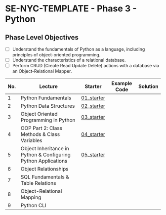 # SE-NYC-TEMPLATE - Phase 3 - Python

## Phase Level Objectives

- [ ] Understand the fundamentals of Python as a language, including principles of object-oriented programming.
- [ ] Understand the characteristics of a relational database.
- [ ] Perform CRUD (Create Read Update Delete) actions with a database via an Object-Relational Mapper.

|No. | Lecture                          | Starter 	| Example Code 	| Solution 	|
|----|------------------------------	|:-----:	|--------	|---------	|
|1 | Python Fundamentals                                            |[01_starter](https://github.com/RikkuX491/SE-NYC-TEMPLATE-Phase-3/tree/01_starter)|||
|2 | Python Data Structures                                         |[02_starter](https://github.com/RikkuX491/SE-NYC-TEMPLATE-Phase-3/tree/02_starter)|||
|3 | Object Oriented Programming in Python                          |[03_starter](https://github.com/RikkuX491/SE-NYC-TEMPLATE-Phase-3/tree/03_starter)|||
|4 | OOP Part 2: Class Methods & Class Variables                    |[04_starter](https://github.com/RikkuX491/SE-NYC-TEMPLATE-Phase-3/tree/04_starter)|||
|5 | Object Inheritance in Python & Configuring Python Applications |[05_starter](https://github.com/RikkuX491/SE-NYC-TEMPLATE-Phase-3/tree/05_starter)|||
|6 | Object Relationships                                           ||||
|7 | SQL Fundamentals & Table Relations                             ||||
|8 | Object-Relational Mapping                                      ||||
|9 | Python CLI                                                     ||||